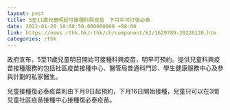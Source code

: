 ```yaml
---
layout: post
title: 5至11歲兒童明起可接種科興疫苗　下月中可打復必泰
date: 2022-01-20 18:08:50.000000000 +08:00
link: https://news.rthk.hk/rthk/ch/component/k2/1629789-20220120.htm
categories: rthk
---
```


政府宣布，5至11歲兒童明日開始可接種科興疫苗，明早可預約。提供兒童科興疫苗接種服務的包括社區疫苗接種中心、醫管局普通科門診、學生健康服務中心及參與計劃的私家醫生。

兒童接種復必泰疫苗則由下月9日起預約，下月16日開始接種，兒童只可以在3間兒童社區疫苗接種中心接種復必泰疫苗。
